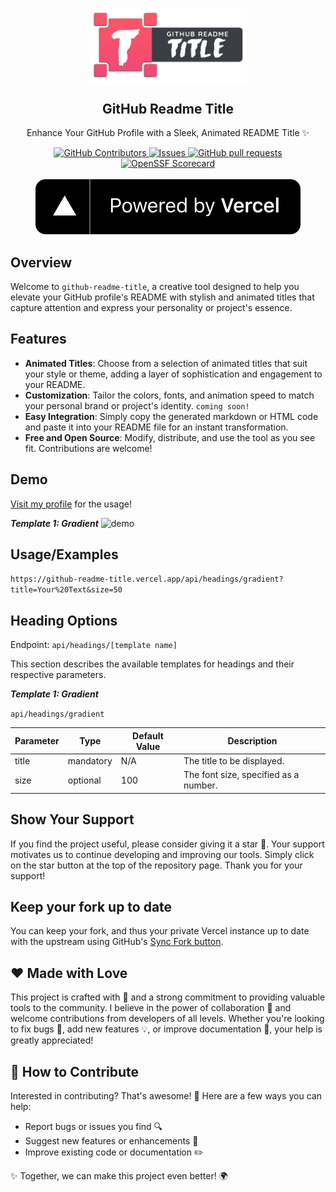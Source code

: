 <p align="center">
 <img width="50%" src="./assets/Github_Readme_Title_logo.png" align="center" alt="GitHub Readme Title" />
 <h2 align="center">GitHub Readme Title</h2>
 <p align="center">Enhance Your GitHub Profile with a Sleek, Animated README Title ✨</p>
</p>
  <p align="center">
    <a href="https://github.com/su-per-man/github-readme-title/graphs/contributors">
      <img alt="GitHub Contributors" src="https://img.shields.io/github/contributors/su-per-man/github-readme-title" />
    </a>
    <a href="https://github.com/su-per-man/github-readme-title/issues">
      <img alt="Issues" src="https://img.shields.io/github/issues/su-per-man/github-readme-title?color=0088ff" />
    </a>
    <a href="https://github.com/su-per-man/github-readme-title/pulls">
      <img alt="GitHub pull requests" src="https://img.shields.io/github/issues-pr/su-per-man/github-readme-title?color=0088ff" />
    </a>
    <a href="https://securityscorecards.dev/viewer/?uri=github.com/su-per-man/github-readme-title">
      <img alt="OpenSSF Scorecard" src="https://api.securityscorecards.dev/projects/github.com/su-per-man/github-readme-title/badge" />
    </a>
    <br />
    <br />
    <a href="https://vercel.com">
      <img src="./assets/powered-by-vercel.svg"/>
    </a>
  </p>

## Overview
Welcome to `github-readme-title`, a creative tool designed to help you elevate your GitHub profile's README with stylish and animated titles that capture attention and express your personality or project's essence.

## Features

- **Animated Titles**: Choose from a selection of animated titles that suit your style or theme, adding a layer of sophistication and engagement to your README.
- **Customization**: Tailor the colors, fonts, and animation speed to match your personal brand or project's identity. `coming soon!`
- **Easy Integration**: Simply copy the generated markdown or HTML code and paste it into your README file for an instant transformation.
- **Free and Open Source**: Modify, distribute, and use the tool as you see fit. Contributions are welcome!


## Demo

[Visit my profile](https://github.com/su-per-man) for the usage!

***Template 1: Gradient***
![demo](https://github-readme-title.vercel.app/api/headings/gradient?title=Hello%20there!)

## Usage/Examples
`https://github-readme-title.vercel.app/api/headings/gradient?title=Your%20Text&size=50`


## Heading Options

Endpoint: `api/headings/[template name]`

This section describes the available templates for headings and their respective parameters.

***Template 1: Gradient***

`api/headings/gradient`

| Parameter   | Type      | Default Value | Description                                      |
|-------------|-----------|---------------|--------------------------------------------------|
| title       | mandatory | N/A           | The title to be displayed.                       |
| size        | optional  | 100           | The font size, specified as a number.            |

## Show Your Support

If you find the project useful, please consider giving it a star 🌟. Your support motivates us to continue developing and improving our tools. Simply click on the star button at the top of the repository page. Thank you for your support!

## Keep your fork up to date

You can keep your fork, and thus your private Vercel instance up to date with the upstream using GitHub's [Sync Fork button](https://docs.github.com/en/pull-requests/collaborating-with-pull-requests/working-with-forks/syncing-a-fork).


## ❤️ Made with Love

This project is crafted with 💖 and a strong commitment to providing valuable tools to the community. I believe in the power of collaboration 🤝 and welcome contributions from developers of all levels. Whether you're looking to fix bugs 🐛, add new features 💡, or improve documentation 📝, your help is greatly appreciated!

## 🙋 How to Contribute

Interested in contributing? That's awesome! 🎉 Here are a few ways you can help:

- Report bugs or issues you find 🔍
- Suggest new features or enhancements 🚀
- Improve existing code or documentation ✏️


✨ Together, we can make this project even better! 🌍